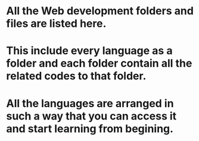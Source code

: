 # All the Web development folders and files are listed here.
# This include every language as a folder and each folder contain all the related codes to that folder.
# All the languages are arranged in such a way that you can access it and start learning from begining.